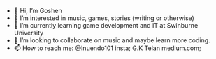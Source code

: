 - 👋 Hi, I’m Goshen
- 👀 I’m interested in music, games, stories (writing or otherwise)
- 🌱 I’m currently learning game development and IT at Swinburne University
- 💞️ I’m looking to collaborate on music and maybe learn more coding.
- 📫 How to reach me: @Inuendo101 insta; G.K Telan medium.com; 

<!---
Inuendo101/Inuendo101 is a ✨ special ✨ repository because its `README.md` (this file) appears on your GitHub profile.
You can click the Preview link to take a look at your changes.
--->
